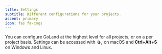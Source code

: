 ```yaml
---
title: Settings
subtitle: Different configurations for your projects.
accent: primary
icon: fas fa-cogs
---
```


You can configure GoLand at the highest level for all projects, or on a per project basis. Settings can be accessed with **⇧,** on macOS and  **Ctrl**+**Alt**+**S** on Windows and Linux. 